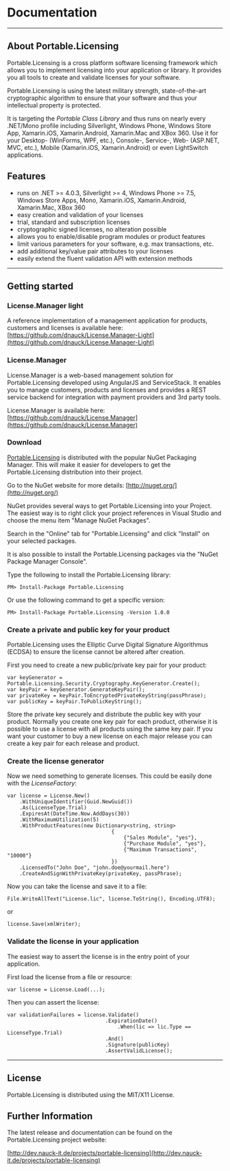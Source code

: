 # Documentation #

----------

## About Portable.Licensing ##

Portable.Licensing is a cross platform software licensing framework which allows you to implement licensing into your application or library. It provides you all tools to create and validate licenses for your software.

Portable.Licensing is using the latest military strength, state-of-the-art cryptographic algorithm to ensure that your software and thus your intellectual property is protected.

It is targeting the *Portable Class Library* and thus runs on nearly every .NET/Mono profile including Silverlight, Windows Phone, Windows Store App, Xamarin.iOS, Xamarin.Android, Xamarin.Mac and XBox 360. Use it for your Desktop- (WinForms, WPF, etc.), Console-, Service-, Web- (ASP.NET, MVC, etc.), Mobile (Xamarin.iOS, Xamarin.Android) or even LightSwitch applications.

## Features ##

- runs on .NET >= 4.0.3, Silverlight >= 4, Windows Phone >= 7.5, Windows Store Apps, Mono, Xamarin.iOS, Xamarin.Android, Xamarin.Mac, XBox 360
- easy creation and validation of your licenses
- trial, standard and subscription licenses
- cryptographic signed licenses, no alteration possible
- allows you to enable/disable program modules or product features
- limit various parameters for your software, e.g. max transactions, etc.
- add additional key/value pair attributes to your licenses
- easily extend the fluent validation API with extension methods

----------


## Getting started ##

### License.Manager light ###

A reference implementation of a management application for products, customers and licenses is available here: [https://github.com/dnauck/License.Manager-Light](https://github.com/dnauck/License.Manager-Light)

### License.Manager ###

License.Manager is a web-based management solution for Portable.Licensing developed using AngularJS and ServiceStack.
It enables you to manage customers, products and licenses and provides a
REST service backend for integration with payment providers and 3rd party tools.

License.Manager is available here: [https://github.com/dnauck/License.Manager](https://github.com/dnauck/License.Manager)

### Download ###

[Portable.Licensing](https://nuget.org/packages/Portable.Licensing) is distributed with the popular NuGet Packaging Manager. This will make it easier for developers to get the Portable.Licensing distribution into their project.

Go to the NuGet website for more details: [http://nuget.org/](http://nuget.org/)

NuGet provides several ways to get Portable.Licensing into your Project. The easiest way is to right click your project references in Visual Studio and choose the menu item "Manage NuGet Packages".

Search in the "Online" tab for "Portable.Licensing" and click "Install" on your selected packages.

It is also possible to install the Portable.Licensing packages via the "NuGet Package Manager Console".

Type the following to install the Portable.Licensing library:

    PM> Install-Package Portable.Licensing

Or use the following command to get a specific version:

    PM> Install-Package Portable.Licensing -Version 1.0.0

### Create a private and public key for your product ###

Portable.Licensing uses the Elliptic Curve Digital Signature Algorithmus (ECDSA) to ensure the license cannot be altered after creation.

First you need to create a new public/private key pair for your product:

    var keyGenerator = Portable.Licensing.Security.Cryptography.KeyGenerator.Create(); 
    var keyPair = keyGenerator.GenerateKeyPair(); 
    var privateKey = keyPair.ToEncryptedPrivateKeyString(passPhrase);  
    var publicKey = keyPair.ToPublicKeyString();

Store the private key securely and distribute the public key with your product.
Normally you create one key pair for each product, otherwise it is possible to use a license with all products using the same key pair.
If you want your customer to buy a new license on each major release you can create a key pair for each release and product.


### Create the license generator ###


Now we need something to generate licenses. This could be easily done with the *LicenseFactory*:

    var license = License.New()  
        .WithUniqueIdentifier(Guid.NewGuid())  
        .As(LicenseType.Trial)  
        .ExpiresAt(DateTime.Now.AddDays(30))  
        .WithMaximumUtilization(5)  
        .WithProductFeatures(new Dictionary<string, string>  
                                      {  
                                          {"Sales Module", "yes"},  
                                          {"Purchase Module", "yes"},  
                                          {"Maximum Transactions", "10000"}  
                                      })  
        .LicensedTo("John Doe", "john.doe@yourmail.here")  
        .CreateAndSignWithPrivateKey(privateKey, passPhrase);

Now you can take the license and save it to a file:

    File.WriteAllText("License.lic", license.ToString(), Encoding.UTF8);

or

    license.Save(xmlWriter);  


### Validate the license in your application ###

The easiest way to assert the license is in the entry point of your application.

First load the license from a file or resource:

    var license = License.Load(...);

Then you can assert the license:

    var validationFailures = license.Validate()  
                                    .ExpirationDate()  
                                        .When(lic => lic.Type == LicenseType.Trial)  
                                    .And()  
                                    .Signature(publicKey)  
                                    .AssertValidLicense();

----------

## License ##

Portable.Licensing is distributed using the MIT/X11 License.

## Further Information ##

The latest release and documentation can be found on the Portable.Licensing project website:

[http://dev.nauck-it.de/projects/portable-licensing](http://dev.nauck-it.de/projects/portable-licensing)
